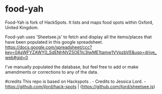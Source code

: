 food-yah
=========

Food-Yah is fork of HackSpots. It lists and maps food spots within Oxford, United Kingdom. 

Food-yah uses 'Sheetsee.js' to fetch and display all the items/places that have been populated in this google spreadsheet. https://docs.google.com/spreadsheet/ccc?key=0AsWFYZAWY0_SdENhNVZ5OE1lc3lwME1tamw1VVpzbVE&usp=drive_web#gid=0 

I've manually populated the database, but feel free to add or make amendments or corrections to any of the data.

#credits
 This repo is based on Hackspots . - Credits to Jessica Lord. - https://github.com/jlord/hack-spots | (https://github.com/jlord/sheetsee.js)

    